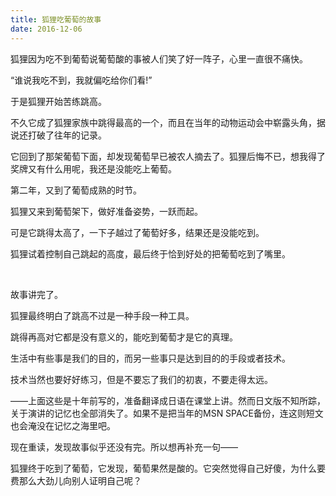 ```yaml
---
title: 狐狸吃葡萄的故事
date: 2016-12-06
---
```

狐狸因为吃不到葡萄说葡萄酸的事被人们笑了好一阵子，心里一直很不痛快。

“谁说我吃不到，我就偏吃给你们看!”

于是狐狸开始苦练跳高。

不久它成了狐狸家族中跳得最高的一个，而且在当年的动物运动会中崭露头角，据说还打破了往年的记录。

它回到了那架葡萄下面，却发现葡萄早已被农人摘去了。狐狸后悔不已，想我得了奖牌又有什么用呢，我还是没能吃上葡萄。

第二年，又到了葡萄成熟的时节。

狐狸又来到葡萄架下，做好准备姿势，一跃而起。

可是它跳得太高了，一下子越过了葡萄好多，结果还是没能吃到。

狐狸试着控制自己跳起的高度，最后终于恰到好处的把葡萄吃到了嘴里。

 

故事讲完了。

狐狸最终明白了跳高不过是一种手段一种工具。

跳得再高对它都是没有意义的，能吃到葡萄才是它的真理。

生活中有些事是我们的目的，而另一些事只是达到目的的手段或者技术。

技术当然也要好好练习，但是不要忘了我们的初衷，不要走得太远。

 

——上面这些是十年前写的，准备翻译成日语在课堂上讲。然而日文版不知所踪，关于演讲的记忆也全部消失了。如果不是把当年的MSN SPACE备份，连这则短文也会淹没在记忆之海里吧。

现在重读，发现故事似乎还没有完。所以想再补充一句——

狐狸终于吃到了葡萄，它发现，葡萄果然是酸的。它突然觉得自己好傻，为什么要费那么大劲儿向别人证明自己呢？
